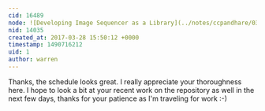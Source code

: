 ```yaml
---
cid: 16489
node: ![Developing Image Sequencer as a Library](../notes/ccpandhare/03-18-2017/developing-image-sequencer-as-a-library)
nid: 14035
created_at: 2017-03-28 15:50:12 +0000
timestamp: 1490716212
uid: 1
author: warren
---
```


Thanks, the schedule looks great. I really appreciate your thoroughness here. I hope to look a bit at your recent work on the repository as well in the next few days, thanks for your patience as I'm traveling for work :-)